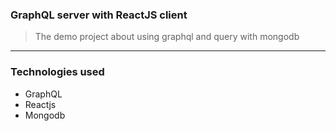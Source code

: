 ### GraphQL server with ReactJS client

> The demo project about using graphql and query with mongodb  
  
<hr>  

### Technologies used  
* GraphQL
* Reactjs
* Mongodb
